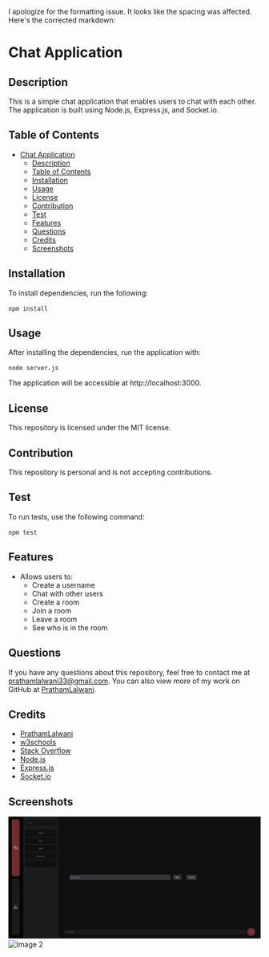 I apologize for the formatting issue. It looks like the spacing was affected. Here's the corrected markdown:

# Chat Application

## Description

This is a simple chat application that enables users to chat with each other. The application is built using Node.js, Express.js, and Socket.io.

## Table of Contents

- [Chat Application](#chat-application)
  - [Description](#description)
  - [Table of Contents](#table-of-contents)
  - [Installation](#installation)
  - [Usage](#usage)
  - [License](#license)
  - [Contribution](#contribution)
  - [Test](#test)
  - [Features](#features)
  - [Questions](#questions)
  - [Credits](#credits)
  - [Screenshots](#screenshots)

## Installation

To install dependencies, run the following:

```
npm install
```

## Usage

After installing the dependencies, run the application with:

```
node server.js
```

The application will be accessible at http://localhost:3000.

## License

This repository is licensed under the MIT license.

## Contribution

This repository is personal and is not accepting contributions.

## Test

To run tests, use the following command:

```
npm test
```

## Features

- Allows users to:
  - Create a username
  - Chat with other users
  - Create a room
  - Join a room
  - Leave a room
  - See who is in the room

## Questions

If you have any questions about this repository, feel free to contact me at [prathamlalwani33@gmail.com](mailto:prathamlalwani33@gmail.com). You can also view more of my work on GitHub at [PrathamLalwani](https://github.com/PrathamLalwani).

## Credits

- [PrathamLalwani](https://github.com/PrathamLalwani)
- [w3schools](https://www.w3schools.com/)
- [Stack Overflow](https://stackoverflow.com/)
- [Node.js](https://nodejs.org/en/)
- [Express.js](https://expressjs.com/)
- [Socket.io](https://socket.io/)

## Screenshots

![Image 1](./Screenshots/AddUserPage.png)
![Image 2](./screenshots/image2.png)
